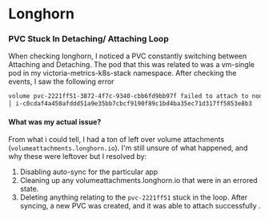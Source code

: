 # Longhorn

### PVC Stuck In Detaching/ Attaching Loop

When checking longhorn, I noticed a PVC constantly switching between Attaching and Detaching. The pod that this was related to was a vm-single pod in my victoria-metrics-k8s-stack namespace. After checking the events, I saw the following error



```bash
volume pvc-2221ff51-3872-4f7c-9340-cbb6fd9bb97f failed to attach to node r10-lab-w2 with attachmentID cs │
│ i-c0cdaf4a450afddd51a9e35bb7cbcf9190f89c1bd4ba35ec71d317ff5853e8b3
```



#### What was my actual issue?

From what i could tell, I had a ton of left over volume attachments (`volumeattachments.longhorn.io`).  I'm still unsure of what happened, and why these were leftover but  I resolved by:

1. Disabling auto-sync for the particular app
2. Cleaning up any volumeattachments.longhorn.io that were in an errored state.
3. Deleting anything relating to the `pvc-2221ff51` stuck in the loop. After syncing, a new PVC was created, and it was able to attach successfully .&#x20;
